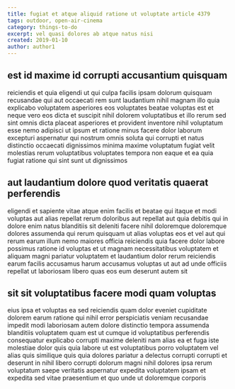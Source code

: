 ```yaml
---
title: fugiat et atque aliquid ratione ut voluptate article 4379
tags: outdoor, open-air-cinema
category: things-to-do
excerpt: vel quasi dolores ab atque natus nisi
created: 2019-01-10
author: author1
---
```


## est id maxime id corrupti accusantium quisquam

reiciendis et quia eligendi ut qui culpa facilis ipsam dolorum quisquam recusandae qui aut occaecati rem sunt laudantium nihil magnam illo quia explicabo voluptatem asperiores eos voluptates beatae voluptas est et neque vero eos dicta et suscipit nihil dolorem voluptatibus et illo rerum sed sint omnis dicta placeat asperiores et provident inventore nihil voluptatum esse nemo adipisci ut ipsum et ratione minus facere dolor laborum excepturi aspernatur qui nostrum omnis soluta qui corrupti et natus distinctio occaecati dignissimos minima maxime voluptatum fugiat velit molestias rerum voluptatibus voluptates tempora non eaque et ea quia fugiat ratione qui sint sunt ut dignissimos

## aut laudantium dolore quod veritatis quaerat perferendis

eligendi et sapiente vitae atque enim facilis et beatae qui itaque et modi voluptas aut alias repellat rerum doloribus aut repellat aut quia debitis qui in dolore enim natus blanditiis sit deleniti facere nihil doloremque doloremque dolores assumenda qui rerum quisquam ut alias voluptas eos et vel aut qui rerum earum illum nemo maiores officia reiciendis quia facere dolor labore possimus ratione id voluptas et ut magnam necessitatibus voluptatem et aliquam magni pariatur voluptatem et laudantium dolor rerum reiciendis earum facilis accusamus harum accusamus voluptas ut aut ad unde officiis repellat ut laboriosam libero quas eos eum deserunt autem sit

## sit sit voluptatibus facere modi quam voluptas

eius ipsa et voluptas ea sed reiciendis quam dolor eveniet cupiditate dolorem earum ratione qui nihil error perspiciatis veniam recusandae impedit modi laboriosam autem dolore distinctio tempora assumenda blanditiis voluptatem quam est ut cumque id voluptatibus perferendis consequatur explicabo corrupti maxime deleniti nam alias ea et fuga iste molestiae dolor quis quia labore ut est voluptatibus porro voluptatem vel alias quis similique quis quia dolores pariatur a delectus corrupti corrupti et deserunt in nihil libero corrupti dolorum magni nihil dolores ipsa rerum voluptatum saepe veritatis aspernatur expedita voluptatem ipsam et expedita sed vitae praesentium et quo unde ut doloremque corporis
